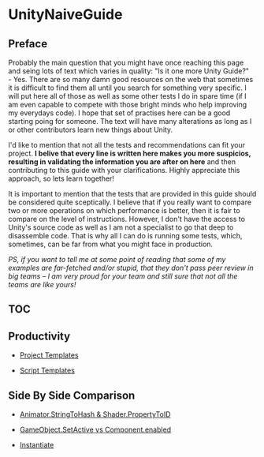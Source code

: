 # UnityNaiveGuide

## Preface

Probably the main question that you might have once reaching this page and seing lots of text which varies in quality: "Is it one more Unity Guide?"\
\- Yes. There are so many damn good resources on the web that sometimes it is difficult to find them all until you search for something very specific. I will put here all of those as well as some other tests I do in spare time (if I am even capable to compete with those bright minds who help improving my everydays code). I hope that set of practises here can be a good starting poing for someone. The text will have many alterations as long as I or other contributors learn new things about Unity.

I'd like to mention that not all the tests and recommendations can fit your project. **I belive that every line is written here makes you more suspicios, resulting in validating the information you are after on here** and then contributing to this guide with your clarifications. Highly appreciate this approach, so lets learn together!

It is important to mention that the tests that are provided in this guide should be considered quite sceptically. I believe that if you really want to compare two or more operations on which performance is better, then it is fair to compare on the level of instructions. However, I don't have the access to Unity's source code as well as I am not a specialist to go that deep to disassemble code. That is why all I can do is running some tests, which, sometimes, can be far from what you might face in production.

*PS, if you want to tell me at some point of reading that some of my examples are far-fetched and/or stupid, that they don't pass peer review in big teams – I am very proud for your team and still sure that not all the teams are like yours!*

## TOC

## Productivity

* [Project Templates](./Pages/Productivity/ProjectTemplate.md)

* [Script Templates](./Pages/Productivity/ScriptTemplates.md)

## Side By Side Comparison

* [Animator.StringToHash & Shader.PropertyToID](./Pages/SideBySideComparison/AnimatorStringToHashShaderPropertyToID.md)

* [GameObject.SetActive vs Component.enabled](./Pages/SideBySideComparison/GOSetActiveVSComponentEnabled.md)

* [Instantiate](./Pages/SideBySideComparison/Instantiate.md)
